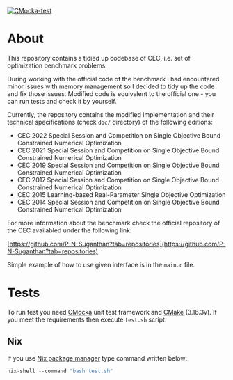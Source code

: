 [![CMocka-test](https://github.com/ewarchul/cec/workflows/CMocka-test/badge.svg)](https://github.com/ewarchul/cec/actions)

# About 

This repository contains a tidied up codebase of CEC, i.e. set of optimization benchmark problems.

During working with the official code of the benchmark I had encountered minor issues with memory management so I decided to tidy up the code and fix those issues.
Modified code is equivalent to the official one - you can run tests and check it by yourself. 

Currently, the repository contains the modified implementation and their technical specifications (check `doc/` directory) of the following editions: 

- CEC 2022 Special Session and Competition on Single Objective Bound Constrained Numerical Optimization
- CEC 2021 Special Session and Competition on Single Objective Bound Constrained Numerical Optimization
- CEC 2019 Special Session and Competition on Single Objective Bound Constrained Numerical Optimization
- CEC 2017 Special Session and Competition on Single Objective Bound Constrained Numerical Optimization
- CEC 2015 Learning-based Real-Parameter Single Objective Optimization
- CEC 2014 Special Session and Competition on Single Objective Bound Constrained Numerical Optimization

For more information about the benchmark check the official repository of the CEC availabled under the
following link:

[https://github.com/P-N-Suganthan?tab=repositories](https://github.com/P-N-Suganthan?tab=repositories).

Simple example of how to use given interface is in the `main.c` file. 


# Tests

To run test you need [CMocka](https://cmocka.org/) unit test framework and [CMake](https://cmake.org/) (3.16.3v). 
If you meet the requirements then execute `test.sh` script.

## Nix 

If you use [Nix package manager](https://nixos.org/) type command written below:

```Nix
nix-shell --command "bash test.sh"
```
